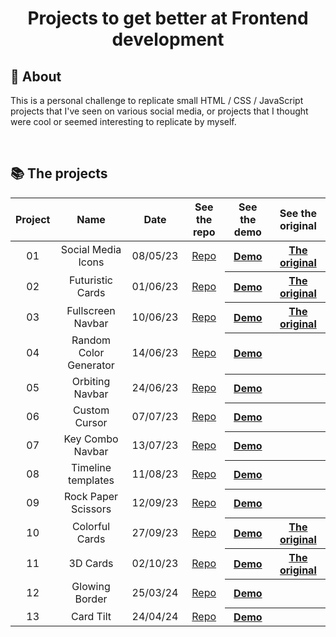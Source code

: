 <h1 align="center"> Projects to get better at Frontend development</h1>

## 🔖 About

This is a personal challenge to replicate small HTML / CSS / JavaScript projects that I've seen on various social media, or projects that I thought were cool or seemed interesting to replicate by myself.

<br>

## 📚 The projects

<table>
  <thead>
    <tr>
      <th align="center">Project</th>
      <th>Name</th>
      <th>Date</th>
      <th>See the repo</th>
      <th>See the demo</th>
      <th>See the original</th>
    </tr>
  </thead>
  <tbody align="center">
    <tr>
      <td>01</td>
      <td>Social Media Icons</td>
      <td>08/05/23</td>
      <td><a href="https://github.com/Rekuiem84/social-media-icons/">Repo</a></td>
      <th><a href="https://rekuiem84.github.io/social-media-icons/">Demo</a></th>
      <th><a href="https://github.com/Nahuel61920/50-Proyectos-en-50-dias/tree/main/14%20Claymorphism%20icon">The original</a></th>
    </tr>
    <tr>
      <td>02</td>
      <td>Futuristic Cards</td>
      <td>01/06/23</td>
      <td><a href="https://github.com/Rekuiem84/futuristic-cards/">Repo</a></td>
      <th><a href="https://rekuiem84.github.io/futuristic-cards/">Demo</a></th>
      <th><a href="https://www.youtube.com/watch?v=wxT9JKogCE8">The original</a></th>
    </tr>
    <tr>
      <td>03</td>
      <td>Fullscreen Navbar</td>
      <td>10/06/23</td>
      <td><a href="https://github.com/Rekuiem84/fullscreen-navbar/">Repo</a></td>
      <th><a href="https://rekuiem84.github.io/fullscreen-navbar/">Demo</a></th>
      <th><a href="https://www.instagram.com/p/Co96EaiDfAL/?igshid=MzRlODBiNWFlZA==">The original</a></th>
    </tr>
    <tr>
      <td>04</td>
      <td>Random Color Generator</td>
      <td>14/06/23</td>
      <td><a href="https://github.com/Rekuiem84/random-color-generator/">Repo</a></td>
      <th><a href="https://rekuiem84.github.io/random-color-generator/">Demo</a></th>
      <th></th>
    </tr>
    <tr>
      <td>05</td>
      <td>Orbiting Navbar</td>
      <td>24/06/23</td>
      <td><a href="https://github.com/Rekuiem84/orbiting-navbar/">Repo</a></td>
      <th><a href="https://rekuiem84.github.io/orbiting-navbar/">Demo</a></th>
      <th></th>
    </tr>
    <tr>
      <td>06</td>
      <td>Custom Cursor</td>
      <td>07/07/23</td>
      <td><a href="https://github.com/Rekuiem84/custom-cursor/">Repo</a></td>
      <th><a href="https://rekuiem84.github.io/custom-cursor/">Demo</a></th>
      <th></th>
    </tr>
    <tr>
      <td>07</td>
      <td>Key Combo Navbar</td>
      <td>13/07/23</td>
      <td><a href="https://github.com/Rekuiem84/key-combo-navbar/">Repo</a></td>
      <th><a href="https://rekuiem84.github.io/key-combo-navbar/">Demo</a></th>
      <th></th>
    </tr>
    <tr>
      <td>08</td>
      <td>Timeline templates</td>
      <td>11/08/23</td>
      <td><a href="https://github.com/Rekuiem84/template-timeline/">Repo</a></td>
      <th><a href="https://rekuiem84.github.io/template-timeline/">Demo</a></th>
      <th></th>
    </tr>
    <tr>
      <td>09</td>
      <td>Rock Paper Scissors</td>
      <td>12/09/23</td>
      <td><a href="https://github.com/Rekuiem84/rock-paper-scissors/">Repo</a></td>
      <th><a href="https://rekuiem84.github.io/rock-paper-scissors/">Demo</a></th>
      <th></th>
    </tr>
    <tr>
      <td>10</td>
      <td>Colorful Cards</td>
      <td>27/09/23</td>
      <td><a href="https://github.com/Rekuiem84/colorful-cards/">Repo</a></td>
      <th><a href="https://rekuiem84.github.io/colorful-cards/">Demo</a></th>
      <th><a href="https://codepen.io/wikyware-net/pen/dyKPRxQ">The original</a></th>
    </tr>
    <tr>
      <td>11</td>
      <td>3D Cards</td>
      <td>02/10/23</td>
      <td><a href="https://github.com/Rekuiem84/3d-cards">Repo</a></td>
      <th><a href="https://rekuiem84.github.io/3d-cards/">Demo</a></th>
      <th><a href="https://codepen.io/designfenix/pen/RwKPapa">The original</a></th>
    </tr>
    <tr>
      <td>12</td>
      <td>Glowing Border</td>
      <td>25/03/24</td>
      <td><a href="https://github.com/Rekuiem84/glowing-border">Repo</a></td>
      <th><a href="https://rekuiem84.github.io/glowing-border/">Demo</a></th>
      <th></th>
    </tr>
    <tr>
      <td>13</td>
      <td>Card Tilt</td>
      <td>24/04/24</td>
      <td><a href="https://github.com/Rekuiem84/card-tilt">Repo</a></td>
      <th><a href="https://rekuiem84.github.io/card-tilt/">Demo</a></th>
      <th></th>
    </tr>
  </tbody>
</table>
